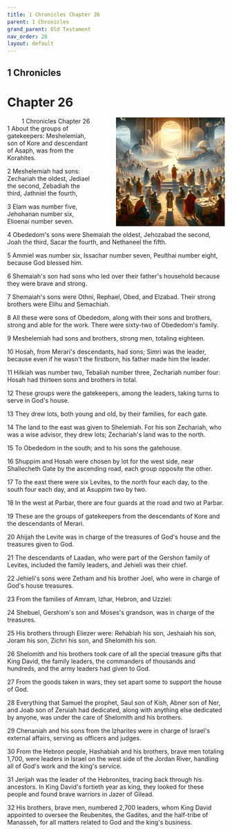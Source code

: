 ```yaml
---
title: 1 Chronicles Chapter 26
parent: 1 Chronicles
grand_parent: Old Testament
nav_order: 26
layout: default
---
```


## 1 Chronicles

# Chapter 26

<div style="clear: both; text-align: right;">
    <img src="/assets/Image/1 Chronicles/500/26.jpg" alt="1 Chronicles Chapter 26" class="chapter-image" style="max-width: 50%; height: auto; float: right; margin: 0 0 10px 10px; padding-left: 10%;">
    <figcaption style="font-size: 14px;">1 Chronicles Chapter 26</figcaption>
</div>
1 About the groups of gatekeepers: Meshelemiah, son of Kore and descendant of Asaph, was from the Korahites.

2 Meshelemiah had sons: Zechariah the oldest, Jediael the second, Zebadiah the third, Jathniel the fourth,

3 Elam was number five, Jehohanan number six, Elioenai number seven.

4 Obededom's sons were Shemaiah the oldest, Jehozabad the second, Joah the third, Sacar the fourth, and Nethaneel the fifth.

5 Ammiel was number six, Issachar number seven, Peulthai number eight, because God blessed him.

6 Shemaiah's son had sons who led over their father's household because they were brave and strong.

7 Shemaiah's sons were Othni, Rephael, Obed, and Elzabad. Their strong brothers were Elihu and Semachiah.

8 All these were sons of Obededom, along with their sons and brothers, strong and able for the work. There were sixty-two of Obededom's family.

9 Meshelemiah had sons and brothers, strong men, totaling eighteen.

10 Hosah, from Merari's descendants, had sons; Simri was the leader, because even if he wasn't the firstborn, his father made him the leader.

11 Hilkiah was number two, Tebaliah number three, Zechariah number four: Hosah had thirteen sons and brothers in total.

12 These groups were the gatekeepers, among the leaders, taking turns to serve in God's house.

13 They drew lots, both young and old, by their families, for each gate.

14 The land to the east was given to Shelemiah. For his son Zechariah, who was a wise advisor, they drew lots; Zechariah's land was to the north.

15 To Obededom in the south; and to his sons the gatehouse.

16 Shuppim and Hosah were chosen by lot for the west side, near Shallecheth Gate by the ascending road, each group opposite the other.

17 To the east there were six Levites, to the north four each day, to the south four each day, and at Asuppim two by two.

18 In the west at Parbar, there are four guards at the road and two at Parbar.

19 These are the groups of gatekeepers from the descendants of Kore and the descendants of Merari.

20 Ahijah the Levite was in charge of the treasures of God's house and the treasures given to God.

21 The descendants of Laadan, who were part of the Gershon family of Levites, included the family leaders, and Jehieli was their chief.

22 Jehieli's sons were Zetham and his brother Joel, who were in charge of God's house treasures.

23 From the families of Amram, Izhar, Hebron, and Uzziel:

24 Shebuel, Gershom's son and Moses's grandson, was in charge of the treasures.

25 His brothers through Eliezer were: Rehabiah his son, Jeshaiah his son, Joram his son, Zichri his son, and Shelomith his son.

26 Shelomith and his brothers took care of all the special treasure gifts that King David, the family leaders, the commanders of thousands and hundreds, and the army leaders had given to God.

27 From the goods taken in wars, they set apart some to support the house of God.

28 Everything that Samuel the prophet, Saul son of Kish, Abner son of Ner, and Joab son of Zeruiah had dedicated, along with anything else dedicated by anyone, was under the care of Shelomith and his brothers.

29 Chenaniah and his sons from the Izharites were in charge of Israel's external affairs, serving as officers and judges.

30 From the Hebron people, Hashabiah and his brothers, brave men totaling 1,700, were leaders in Israel on the west side of the Jordan River, handling all of God's work and the king's service.

31 Jerijah was the leader of the Hebronites, tracing back through his ancestors. In King David's fortieth year as king, they looked for these people and found brave warriors in Jazer of Gilead.

32 His brothers, brave men, numbered 2,700 leaders, whom King David appointed to oversee the Reubenites, the Gadites, and the half-tribe of Manasseh, for all matters related to God and the king's business.


